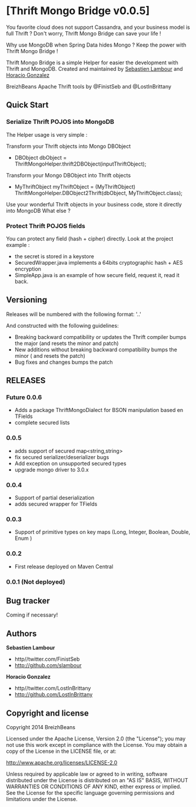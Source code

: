 # [Thrift Mongo Bridge v0.0.5]

You favorite cloud does not support Cassandra, and your business model is full Thrift ?  Don't worry, Thrift Mongo Bridge can save your life !

Why use MongoDB when Spring Data hides Mongo ? Keep the power with Thrift Mongo Bridge !

Thrift Mongo Bridge is a simple Helper for easier the development with Thrift and MongoDB. Created and maintained by [Sebastien Lambour](https://twitter.com/FinistSeb) and [Horacio Gonzalez](https://twitter.com/LostInBrittany)


BreizhBeans Apache Thrift tools by @FinistSeb and @LostInBrittany

## Quick Start

### Serialize Thrift POJOS into MongoDB 
The Helper usage is very simple :

Transform your Thrift objects into Mongo DBObject
* DBObject dbObject = ThriftMongoHelper.thrift2DBObject(inputThriftObject);

Transform your Mongo DBObject into Thrift objects 
* MyThriftObject myThriftObject = (MyThriftObject) ThriftMongoHelper.DBObject2Thrift(dbObject, MyThriftObject.class);

Use your wonderful Thrift objects in your business code, store it directly into MongoDB
What else ?

### Protect Thrift POJOS fields

You can protect any field (hash + cipher) directly.
Look at the project example :

 * the secret is stored in a keystore
 * SecuredWrapper.java implements a 64bits cryptographic hash + AES encryption
 * SimpleApp.java is an example of how secure field, request it, read it back.

## Versioning

Releases will be numbered with the following format:
'<major>.<minor>.<patch>'

And constructed with the following guidelines:
* Breaking backward compatibility or updates the Thrift compiler bumps the major (and resets the minor and patch)
* New additions without breaking backward compatibility bumps the minor ( and resets the patch)
* Bug fixes and changes bumps the patch

## RELEASES

### Future 0.0.6
* Adds a package ThriftMongoDialect for BSON manipulation based en TFields
* complete secured lists

### 0.0.5
* adds support of secured map<string,string>
* fix secured serializer/deserializer bugs
* Add exception on unsupported secured types
* upgrade mongo driver to 3.0.x
  
### 0.0.4
* Support of partial deserialization
* adds secured wrapper for TFields 

### 0.0.3 
* Support of primitive types on key maps (Long, Integer, Boolean, Double, Enum )

### 0.0.2
* First release deployed on Maven Central

### 0.0.1 (Not deployed)

## Bug tracker
Coming if necessary!

## Authors

**Sebastien Lambour**
+ http//twitter.com/FinistSeb
+ http://github.com/slambour

**Horacio Gonzalez**
+ http//twitter.com/LostInBrittany
+ http://github.com/LostInBrittany

## Copyright and license

Copyright 2014 BreizhBeans

Licensed under the Apache License, Version 2.0 (the "License");
you may not use this work except in compliance with the License.
You may obtain a copy of the License in the LICENSE file, or at:

   http://www.apache.org/licenses/LICENSE-2.0

Unless required by applicable law or agreed to in writing, software
distributed under the License is distributed on an "AS IS" BASIS,
WITHOUT WARRANTIES OR CONDITIONS OF ANY KIND, either express or implied.
See the License for the specific language governing permissions and
limitations under the License.
